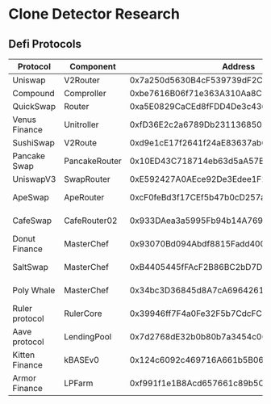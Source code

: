 # Clone Detector Research


## Defi Protocols

|  Protocol      |  Component         | Address                                    |  Chain   | Forked       |
|----------------|--------------------|--------------------------------------------|----------|--------------|
|  Uniswap       |    V2Router        | 0x7a250d5630B4cF539739dF2C5dAcb4c659F2488D | Ethereum | No           |    
|  Compound      |    Comproller      | 0xbe7616B06f71e363A310Aa8CE8aD99654401ead7 | Ethereum | No           |
|  QuickSwap     |    Router          | 0xa5E0829CaCEd8fFDD4De3c43696c57F7D7A678ff | Polygon  | UniswapV2    |
|  Venus Finance |    Unitroller      | 0xfD36E2c2a6789Db23113685031d7F16329158384 | BSC      | Compound     |
|  SushiSwap     |    V2Route         | 0xd9e1cE17f2641f24aE83637ab66a2cca9C378B9F | Ethereum | UniswapV2    |
|  Pancake Swap  |    PancakeRouter   | 0x10ED43C718714eb63d5aA57B78B54704E256024E | BSC      | UniswapV2    |
|  UniswapV3     |    SwapRouter      | 0xE592427A0AEce92De3Edee1F18E0157C05861564 | Ethereum | No           |
|  ApeSwap       |    ApeRouter       | 0xcF0feBd3f17CEf5b47b0cD257aCf6025c5BFf3b7 | BSC      | Pancake Swap |
|  CafeSwap      |    CafeRouter02    | 0x933DAea3a5995Fb94b14A7696a5F3ffD7B1E385A | BSC      | Pancake Swap |
|  Donut Finance |    MasterChef      | 0x93070Bd094Abdf8815Fadd40048812Ad815A3ec0 | BSC      | No           |
|  SaltSwap      |    MasterChef      | 0xB4405445fFAcF2B86BC2bD7D1C874AC739265658 | BSC      | Goose Finance|
|  Poly Whale    |    MasterChef      | 0x34bc3D36845d8A7cA6964261FbD28737d0d6510f | Polygon  | Pancake Swap |
|  Ruler protocol|    RulerCore       | 0x39946ff7F4a0Fe32F5b7CdcFC66C53c3d0360866 | Ethereum | No           |
|  Aave protocol |    LendingPool     | 0x7d2768dE32b0b80b7a3454c06BdAc94A69DDc7A9 | Ethereum | No           |
|  Kitten Finance|    kBASEv0         | 0x124c6092c469716A661b5B0609F205050b26b50f | Ethereum | No           |
|  Armor Finance |    LPFarm          | 0xf991f1e1B8Acd657661c89b5CD452d86De76a8C1 | Ethereum | No           |

